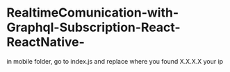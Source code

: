 # RealtimeComunication-with-Graphql-Subscription-React-ReactNative-


in mobile folder, go to index.js and replace where you found X.X.X.X your ip 
